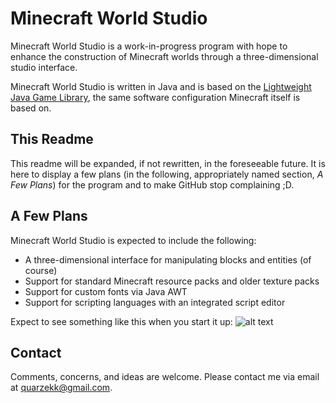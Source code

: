 Minecraft World Studio
======================

Minecraft World Studio is a work-in-progress program with hope to enhance the construction of Minecraft worlds through a three-dimensional studio interface.

Minecraft World Studio is written in Java and is based on the [Lightweight Java Game Library](http://www.lwjgl.org/), the same software configuration Minecraft itself is based on.

This Readme
-----------

This readme will be expanded, if not rewritten, in the foreseeable future. It is here to display a few plans (in the following, appropriately named section, *A Few Plans*) for the program and to make GitHub stop complaining ;D.

A Few Plans
-----------

Minecraft World Studio is expected to include the following:

* A three-dimensional interface for manipulating blocks and entities (of course)
* Support for standard Minecraft resource packs and older texture packs
* Support for custom fonts via Java AWT
* Support for scripting languages with an integrated script editor

Expect to see something like this when you start it up:
![alt text](https://dl.dropboxusercontent.com/u/95686525/Minecraft-World-Studio-UI-Main-Menu-Draft-1.png "UI Draft 1 - Not a Screenshot")

Contact
-------

Comments, concerns, and ideas are welcome. Please contact me via email at [quarzekk@gmail.com](mailto:quarzekk@gmail.com).
